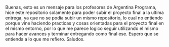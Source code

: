Buenas, esto es un mensaje para los profesores de Argentina Programa, hice este repositorio solamente para poder subir el proyecto final a la ultima entrega, ya que no se podia subir un mismo repositorio, lo cual no entiendo porque vine haciendo practicas y cosas orientadas para el proyecto final en el mismo entorno, por lo que me parece logico seguir utilizando el mismo para hacer avances y terminar entregando como final ese. Espero que se entienda a lo que me refiero.
Saludos.

